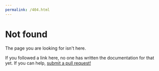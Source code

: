 ```yaml
---
permalink: /404.html
---
```


# Not found

The page you are looking for isn't here.

If you followed a link here, no one has written the documentation for that yet. If you can help, [submit a pull
request!](https://github.com/smolblog/social-api-db)